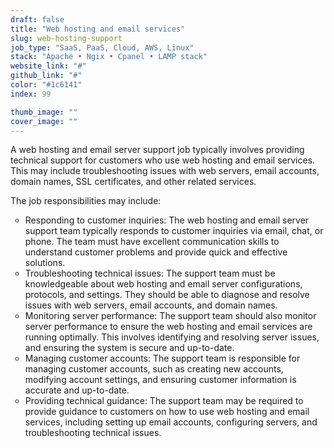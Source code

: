 ```yaml
---
draft: false
title: "Web hosting and email services"
slug: web-hosting-support
job_type: "SaaS, PaaS, Cloud, AWS, Linux"
stack: "Apache • Ngix • Cpanel • LAMP stack"
website_link: "#"
github_link: "#"
color: "#1c6141"
index: 99

thumb_image: ""
cover_image: ""
---
```


<p>A web hosting and email server support job typically involves providing technical support for customers who use web hosting and email services. This may include troubleshooting issues with web servers, email accounts, domain names, SSL certificates, and other related services.</p>

<p>The job responsibilities may include:</p>
<ul type="circle">
    <li>Responding to customer inquiries: The web hosting and email server support team typically responds to customer inquiries via email, chat, or phone. The team must have excellent communication skills to understand customer problems and provide quick and effective solutions.</li>
    <li>Troubleshooting technical issues: The support team must be knowledgeable about web hosting and email server configurations, protocols, and settings. They should be able to diagnose and resolve issues with web servers, email accounts, and domain names.</li>
    <li>Monitoring server performance: The support team should also monitor server performance to ensure the web hosting and email services are running optimally. This involves identifying and resolving server issues, and ensuring the system is secure and up-to-date.</li>
    <li>Managing customer accounts: The support team is responsible for managing customer accounts, such as creating new accounts, modifying account settings, and ensuring customer information is accurate and up-to-date.</li>
    <li>Providing technical guidance: The support team may be required to provide guidance to customers on how to use web hosting and email services, including setting up email accounts, configuring servers, and troubleshooting technical issues.</li>
</ul>

